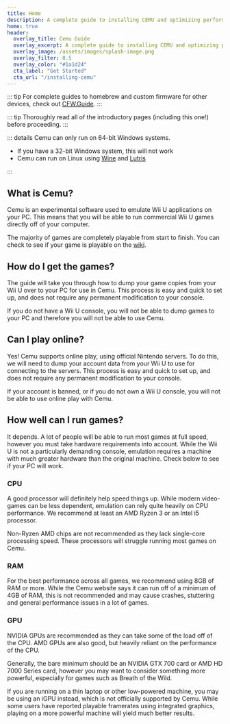 ```yaml
---
title: Home
description: A complete guide to installing CEMU and optimizing performance.
home: true
header:
  overlay_title: Cemu Guide
  overlay_excerpt: A complete guide to installing CEMU and optimizing performance.
  overlay_image: /assets/images/splash-image.png
  overlay_filter: 0.5
  overlay_color: "#1a1d24"
  cta_label: "Get Started"
  cta_url: "/installing-cemu"
---
```


::: tip
For complete guides to homebrew and custom firmware for other devices, check out [CFW.Guide](https://cfw.guide).
:::

::: tip
Thoroughly read all of the introductory pages (including this one!) before proceeding.
:::


::: details Cemu can only run on 64-bit Windows systems.

- If you have a 32-bit Windows system, this will not work
- Cemu can run on Linux using [Wine](https://www.winehq.org) and [Lutris](https://lutris.net/)

:::

## What is Cemu?

Cemu is an experimental software used to emulate Wii U applications on your PC. This means that you will be able to run commercial Wii U games directly off of your computer.

The majority of games are completely playable from start to finish. You can check to see if your game is playable on the [wiki](https://wiki.cemu.info/wiki/Category:List_of_games).

## How do I get the games?

The guide will take you through how to dump your game copies from your Wii U over to your PC for use in Cemu. This process is easy and quick to set up, and does not require any permanent modification to your console.

If you do not have a Wii U console, you will not be able to dump games to your PC and therefore you will not be able to use Cemu.

## Can I play online?

Yes! Cemu supports online play, using official Nintendo servers. To do this, we will need to dump your account data from your Wii U to use for connecting to the servers. This process is easy and quick to set up, and does not require any permanent modification to your console.

If your account is banned, or if you do not own a Wii U console, you will not be able to use online play with Cemu.

## How well can I run games?

It depends. A lot of people will be able to run most games at full speed, however you must take hardware requirements into account. While the Wii U is not a particularly demanding console, emulation requires a machine with much greater hardware than the original machine. Check below to see if your PC will work.

### CPU

A good processor will definitely help speed things up. While modern video-games can be less dependent, emulation can rely quite heavily on CPU performance. We recommend at least an AMD Ryzen 3 or an Intel i5 processor.

Non-Ryzen AMD chips are not recommended as they lack single-core processing speed. These processors will struggle running most games on Cemu.

### RAM

For the best performance across all games, we recommend using 8GB of RAM or more. While the Cemu website says it can run off of a minimum of 4GB of RAM, this is not recommended and may cause crashes, stuttering and general performance issues in a lot of games.

### GPU

NVIDIA GPUs are recommended as they can take some of the load off of the CPU. AMD GPUs are also good, but heavily reliant on the performance of the CPU.

Generally, the bare minimum should be an NVIDIA GTX 700 card or AMD HD 7000 Series card, however you may want to consider something more powerful, especially for games such as Breath of the Wild.

If you are running on a thin laptop or other low-powered machine, you may be using an iGPU instead, which is not officially supported by Cemu. While some users have reported playable framerates using integrated graphics, playing on a more powerful machine will yield much better results.

